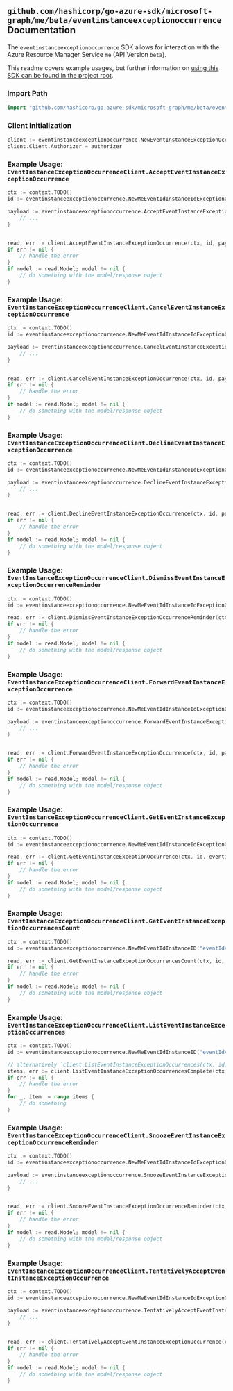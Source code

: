 
## `github.com/hashicorp/go-azure-sdk/microsoft-graph/me/beta/eventinstanceexceptionoccurrence` Documentation

The `eventinstanceexceptionoccurrence` SDK allows for interaction with the Azure Resource Manager Service `me` (API Version `beta`).

This readme covers example usages, but further information on [using this SDK can be found in the project root](https://github.com/hashicorp/go-azure-sdk/tree/main/docs).

### Import Path

```go
import "github.com/hashicorp/go-azure-sdk/microsoft-graph/me/beta/eventinstanceexceptionoccurrence"
```


### Client Initialization

```go
client := eventinstanceexceptionoccurrence.NewEventInstanceExceptionOccurrenceClientWithBaseURI("https://management.azure.com")
client.Client.Authorizer = authorizer
```


### Example Usage: `EventInstanceExceptionOccurrenceClient.AcceptEventInstanceExceptionOccurrence`

```go
ctx := context.TODO()
id := eventinstanceexceptionoccurrence.NewMeEventIdInstanceIdExceptionOccurrenceID("eventIdValue", "eventId1Value", "eventId2Value")

payload := eventinstanceexceptionoccurrence.AcceptEventInstanceExceptionOccurrenceRequest{
	// ...
}


read, err := client.AcceptEventInstanceExceptionOccurrence(ctx, id, payload)
if err != nil {
	// handle the error
}
if model := read.Model; model != nil {
	// do something with the model/response object
}
```


### Example Usage: `EventInstanceExceptionOccurrenceClient.CancelEventInstanceExceptionOccurrence`

```go
ctx := context.TODO()
id := eventinstanceexceptionoccurrence.NewMeEventIdInstanceIdExceptionOccurrenceID("eventIdValue", "eventId1Value", "eventId2Value")

payload := eventinstanceexceptionoccurrence.CancelEventInstanceExceptionOccurrenceRequest{
	// ...
}


read, err := client.CancelEventInstanceExceptionOccurrence(ctx, id, payload)
if err != nil {
	// handle the error
}
if model := read.Model; model != nil {
	// do something with the model/response object
}
```


### Example Usage: `EventInstanceExceptionOccurrenceClient.DeclineEventInstanceExceptionOccurrence`

```go
ctx := context.TODO()
id := eventinstanceexceptionoccurrence.NewMeEventIdInstanceIdExceptionOccurrenceID("eventIdValue", "eventId1Value", "eventId2Value")

payload := eventinstanceexceptionoccurrence.DeclineEventInstanceExceptionOccurrenceRequest{
	// ...
}


read, err := client.DeclineEventInstanceExceptionOccurrence(ctx, id, payload)
if err != nil {
	// handle the error
}
if model := read.Model; model != nil {
	// do something with the model/response object
}
```


### Example Usage: `EventInstanceExceptionOccurrenceClient.DismissEventInstanceExceptionOccurrenceReminder`

```go
ctx := context.TODO()
id := eventinstanceexceptionoccurrence.NewMeEventIdInstanceIdExceptionOccurrenceID("eventIdValue", "eventId1Value", "eventId2Value")

read, err := client.DismissEventInstanceExceptionOccurrenceReminder(ctx, id)
if err != nil {
	// handle the error
}
if model := read.Model; model != nil {
	// do something with the model/response object
}
```


### Example Usage: `EventInstanceExceptionOccurrenceClient.ForwardEventInstanceExceptionOccurrence`

```go
ctx := context.TODO()
id := eventinstanceexceptionoccurrence.NewMeEventIdInstanceIdExceptionOccurrenceID("eventIdValue", "eventId1Value", "eventId2Value")

payload := eventinstanceexceptionoccurrence.ForwardEventInstanceExceptionOccurrenceRequest{
	// ...
}


read, err := client.ForwardEventInstanceExceptionOccurrence(ctx, id, payload)
if err != nil {
	// handle the error
}
if model := read.Model; model != nil {
	// do something with the model/response object
}
```


### Example Usage: `EventInstanceExceptionOccurrenceClient.GetEventInstanceExceptionOccurrence`

```go
ctx := context.TODO()
id := eventinstanceexceptionoccurrence.NewMeEventIdInstanceIdExceptionOccurrenceID("eventIdValue", "eventId1Value", "eventId2Value")

read, err := client.GetEventInstanceExceptionOccurrence(ctx, id, eventinstanceexceptionoccurrence.DefaultGetEventInstanceExceptionOccurrenceOperationOptions())
if err != nil {
	// handle the error
}
if model := read.Model; model != nil {
	// do something with the model/response object
}
```


### Example Usage: `EventInstanceExceptionOccurrenceClient.GetEventInstanceExceptionOccurrencesCount`

```go
ctx := context.TODO()
id := eventinstanceexceptionoccurrence.NewMeEventIdInstanceID("eventIdValue", "eventId1Value")

read, err := client.GetEventInstanceExceptionOccurrencesCount(ctx, id, eventinstanceexceptionoccurrence.DefaultGetEventInstanceExceptionOccurrencesCountOperationOptions())
if err != nil {
	// handle the error
}
if model := read.Model; model != nil {
	// do something with the model/response object
}
```


### Example Usage: `EventInstanceExceptionOccurrenceClient.ListEventInstanceExceptionOccurrences`

```go
ctx := context.TODO()
id := eventinstanceexceptionoccurrence.NewMeEventIdInstanceID("eventIdValue", "eventId1Value")

// alternatively `client.ListEventInstanceExceptionOccurrences(ctx, id, eventinstanceexceptionoccurrence.DefaultListEventInstanceExceptionOccurrencesOperationOptions())` can be used to do batched pagination
items, err := client.ListEventInstanceExceptionOccurrencesComplete(ctx, id, eventinstanceexceptionoccurrence.DefaultListEventInstanceExceptionOccurrencesOperationOptions())
if err != nil {
	// handle the error
}
for _, item := range items {
	// do something
}
```


### Example Usage: `EventInstanceExceptionOccurrenceClient.SnoozeEventInstanceExceptionOccurrenceReminder`

```go
ctx := context.TODO()
id := eventinstanceexceptionoccurrence.NewMeEventIdInstanceIdExceptionOccurrenceID("eventIdValue", "eventId1Value", "eventId2Value")

payload := eventinstanceexceptionoccurrence.SnoozeEventInstanceExceptionOccurrenceReminderRequest{
	// ...
}


read, err := client.SnoozeEventInstanceExceptionOccurrenceReminder(ctx, id, payload)
if err != nil {
	// handle the error
}
if model := read.Model; model != nil {
	// do something with the model/response object
}
```


### Example Usage: `EventInstanceExceptionOccurrenceClient.TentativelyAcceptEventInstanceExceptionOccurrence`

```go
ctx := context.TODO()
id := eventinstanceexceptionoccurrence.NewMeEventIdInstanceIdExceptionOccurrenceID("eventIdValue", "eventId1Value", "eventId2Value")

payload := eventinstanceexceptionoccurrence.TentativelyAcceptEventInstanceExceptionOccurrenceRequest{
	// ...
}


read, err := client.TentativelyAcceptEventInstanceExceptionOccurrence(ctx, id, payload)
if err != nil {
	// handle the error
}
if model := read.Model; model != nil {
	// do something with the model/response object
}
```
